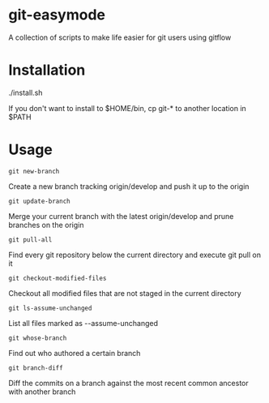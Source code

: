git-easymode
===============

A collection of scripts to make life easier for git users using gitflow

Installation
===============

./install.sh

If you don't want to install to $HOME/bin, cp git-\* to another location in $PATH

Usage
===============
`git new-branch`

Create a new branch tracking origin/develop and push it up to the origin

`git update-branch`

Merge your current branch with the latest origin/develop and prune branches on the origin

`git pull-all`

Find every git repository below the current directory and execute git pull on it

`git checkout-modified-files`

Checkout all modified files that are not staged in the current directory

`git ls-assume-unchanged`

List all files marked as --assume-unchanged

`git whose-branch`

Find out who authored a certain branch

`git branch-diff`

Diff the commits on a branch against the most recent common ancestor with another branch
